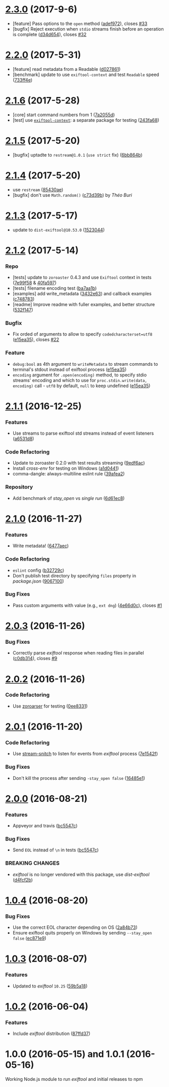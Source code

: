 <a name="2.3.0"></a>
# [2.3.0](https://github.com/Sobesednik/node-exiftool/compare/v2.2.0...v2.3.0) (2017-9-6)

* [feature] Pass options to the `open` method ([adef972](https://github.com/Sobesednik/node-exiftool/commit/adef972)),
closes [#33](https://github.com/Sobesednik/node-exiftool/issues/33)
* [bugfix] Reject execution when `stdio` streams finish before an operation
is complete ([d34d654](https://github.com/Sobesednik/node-exiftool/commit/d34d654)),
closes [#32](https://github.com/Sobesednik/node-exiftool/issues/32)

<a name="2.2.0"></a>
# [2.2.0](https://github.com/Sobesednik/node-exiftool/compare/v2.1.6...v2.2.0) (2017-5-31)

* [feature] read metadata from a Readable ([d027861](https://github.com/Sobesednik/node-exiftool/commit/d027861))
* [benchmark] update to use `exiftool-context` and test `Readable` speed ([733ff4e](https://github.com/Sobesednik/node-exiftool/commit/733ff4e))

<a name="2.1.6"></a>
# [2.1.6](https://github.com/Sobesednik/node-exiftool/compare/v2.1.5...v2.1.6) (2017-5-28)

* [core] start command numbers from 1 ([7a2055d](https://github.com/Sobesednik/node-exiftool/commit/7a2055d))
* [test] use [`exiftool-context`](https://github.com/Sobesednik/exiftool-context): a separate package for testing ([243fa68](https://github.com/Sobesednik/node-exiftool/commit/243fa68))

<a name="2.1.5"></a>
# [2.1.5](https://github.com/Sobesednik/node-exiftool/compare/v2.1.4...v2.1.5) (2017-5-20)

* [bugfix] uptadte to `restream@1.0.1` (`use strict` fix) ([6bb864b](https://github.com/Sobesednik/node-exiftool/commit/6bb864b))

<a name="2.1.4"></a>
# [2.1.4](https://github.com/Sobesednik/node-exiftool/compare/v2.1.3...v2.1.4) (2017-5-20)

* use `restream` ([85430ae](https://github.com/Sobesednik/node-exiftool/commit/85430ae))
* [bugfix] don't use `Math.random()` ([c73d39b](https://github.com/Sobesednik/node-exiftool/commit/c73d39b)) by _Théo Buri_

<a name="2.1.3"></a>
# [2.1.3](https://github.com/Sobesednik/node-exiftool/compare/v2.1.2...v2.1.3) (2017-5-17)

* update to `dist-exiftool@10.53.0` ([1523044](https://github.com/Sobesednik/node-exiftool/commit/1523044))

<a name="2.1.2"></a>
# [2.1.2](https://github.com/Sobesednik/node-exiftool/compare/v2.1.1...v2.1.2) (2017-5-14)

### Repo

* [tests] update to `zoroaster` 0.4.3 and use `Exiftool` context in tests ([7e99f58](https://github.com/Sobesednik/node-exiftool/commit/7e99f58) &
[40fa597](https://github.com/Sobesednik/node-exiftool/commit/40fa597))
* [tests] filename encoding test ([ba7aa1b](https://github.com/Sobesednik/node-exiftool/commit/ba7aa1b))
* [examples] add write_metadata ([3432e63](https://github.com/Sobesednik/node-exiftool/commit/3432e63))
and callback examples ([c748783](https://github.com/Sobesednik/node-exiftool/commit/c748783))
* [readme] Improve readme with fuller examples, and better structure
([532f147](https://github.com/Sobesednik/node-exiftool/commit/532f147))

### Bugfix
* Fix orded of arguments to allow to specify `codedcharacterset=utf8` ([e15ea35](https://github.com/Sobesednik/node-exiftool/commit/e15ea35)),
closes [#22](https://github.com/Sobesednik/node-exiftool/issues/22)

### Feature
* `debug:bool` as 4th argument to `writeMetadata` to stream commands to terminal's stdout instead of
exiftool process ([e15ea35](https://github.com/Sobesednik/node-exiftool/commit/e15ea35))
* `encoding` argument for `.open(encoding)` method, to specify stdio streams' encoding and which to
use for `proc.stdin.write(data, encoding)` call - `utf8` by default, `null` to keep undefined
([e15ea35](https://github.com/Sobesednik/node-exiftool/commit/e15ea35))

<a name="2.1.1"></a>
# [2.1.1](https://github.com/Sobesednik/node-exiftool/compare/v2.1.0...v2.1.1) (2016-12-25)

### Features

* Use streams to parse exiftool std streams instead of event listeners ([a6531d8](https://github.com/Sobesednik/node-exiftool/commit/a6531d8f8))

### Code Refactoring

* Update to zoroaster 0.2.0 with test results streaming ([9edf6ac](https://github.com/Sobesednik/node-exiftool/commit/9edf6ac))
* Install _cross-env_ for testing on Windows ([a1d0441](https://github.com/Sobesednik/node-exiftool/commit/a1d0441))
* comma-dangle: always-multiline eslint rule ([39afea2](https://github.com/Sobesednik/node-exiftool/commit/39afea2))

### Repository

* Add benchmark of _stay_open_ vs _single run_ ([6d61ec8](https://github.com/Sobesednik/node-exiftool/commit/6d61ec8))

<a name="2.1.0"></a>
# [2.1.0](https://github.com/Sobesednik/node-exiftool/compare/v2.0.3...v2.1.0) (2016-11-27)

### Features

* Write metadata! ([6477aec](https://github.com/Sobesednik/node-exiftool/commit/6477aec))

### Code Refactoring

* `eslint` config ([b32729c](https://github.com/Sobesednik/node-exiftool/commit/b32729c))
* Don't publish test directory by specifying `files` property in _package.json_ ([9067100](https://github.com/Sobesednik/node-exiftool/commit/9067100))

### Bug Fixes

* Pass custom arguments with value (e.g., `ext dng`) ([4e66d0c](https://github.com/Sobesednik/node-exiftool/commit/4e66d0c)), closes [#1](https://github.com/Sobesednik/node-exiftool/issues/1)

<a name="2.0.3"></a>
# [2.0.3](https://github.com/Sobesednik/node-exiftool/compare/v2.0.2...v2.0.3) (2016-11-26)

### Bug Fixes

* Correctly parse _exiftool_ response when reading files in parallel ([c0db314](https://github.com/Sobesednik/node-exiftool/commit/c0db314)), closes [#9](https://github.com/Sobesednik/node-exiftool/issues/9)

<a name="2.0.2"></a>
# [2.0.2](https://github.com/Sobesednik/node-exiftool/compare/v2.0.1...v2.0.2) (2016-11-26)

### Code Refactoring

* Use [zoroarser](https://www.npmjs.com/package/zoroaster) for testing ([0ee8331](https://github.com/Sobesednik/node-exiftool/commit/0ee8331))

<a name="2.0.1"></a>
# [2.0.1](https://github.com/Sobesednik/node-exiftool/compare/v2.0.0...v2.0.1) (2016-11-20)

### Code Refactoring

* Use [stream-snitch](https://www.npmjs.com/package/stream-snitch) to listen for events from _exiftool_ process ([7e1542f](https://github.com/Sobesednik/node-exiftool/commit/7e1542f))

### Bug Fixes

* Don't kill the process after sending `-stay_open false` ([16485e1](https://github.com/Sobesednik/node-exiftool/commit/16485e1))

<a name="2.0.0"></a>
# [2.0.0](https://github.com/Sobesednik/node-exiftool/compare/v1.0.4...v2.0.0) (2016-08-21)

### Features

* Appveyor and travis ([bc5547c](https://github.com/Sobesednik/node-exiftool/commit/bc5547c))

### Bug Fixes

* Send `EOL` instead of `\n` in tests ([bc5547c](https://github.com/Sobesednik/node-exiftool/commit/bc5547c))

### BREAKING CHANGES

* _exiftool_ is no longer vendored with this package, use _dist-exiftool_ ([d4fcf2b](https://github.com/Sobesednik/node-exiftool/commit/d4fcf2b))

<a name="1.0.4"></a>
# [1.0.4](https://github.com/Sobesednik/node-exiftool/compare/v1.0.3...v1.0.4) (2016-08-20)

### Bug Fixes

* Use the correct EOL character depending on OS ([2a84b73](https://github.com/Sobesednik/node-exiftool/commit/2a84b73))
* Ensure exiftool quits properly on Windows by sending `--stay_open false` ([ec871e9](https://github.com/Sobesednik/node-exiftool/commit/ec871e9))

<a name="1.0.3"></a>
# [1.0.3](https://github.com/Sobesednik/node-exiftool/compare/v1.0.2...v1.0.3) (2016-08-07)

### Features

* Updated to _exiftool_ `10.25` ([59b5a18](https://github.com/Sobesednik/node-exiftool/commit/59b5a18))

<a name="1.0.2"></a>
# [1.0.2](https://github.com/Sobesednik/node-exiftool/compare/v1.0.1...v1.0.2) (2016-06-04)

### Features

* Include _exiftool_ distribution ([87ffd37](https://github.com/Sobesednik/node-exiftool/commit/87ffd37))

# 1.0.0 (2016-05-15) and 1.0.1 (2016-05-16)

Working Node.js module to run _exiftool_ and initial releases to npm

